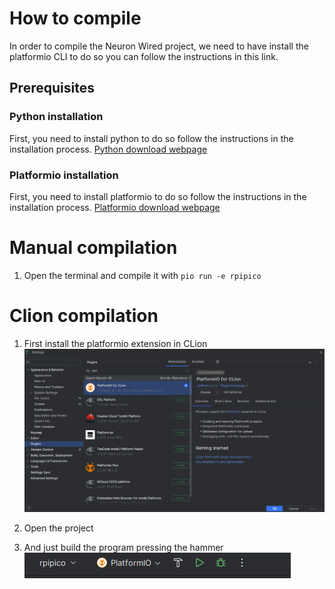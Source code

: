 # How to compile
In order to compile the Neuron Wired project, we need to have install the platformio CLI to do so you can follow the instructions in this link. 


## Prerequisites

### Python installation
First, you need to install python to do so follow the instructions in the installation process.
[Python download webpage](https://www.python.org/downloads/release/python-3115/)

### Platformio installation
First, you need to install platformio to do so follow the instructions in the installation process.
[Platformio download webpage](https://docs.platformio.org/en/latest/integration/ide/pioide.html)

# Manual compilation
1. Open the terminal and compile it with
`pio run -e rpipico`
# Clion compilation
1. First install the platformio extension in CLion
    ![img_1.png](imgs/Compile1.png)
2. Open the project

3. And just build the program pressing the hammer
    ![img_2.png](imgs/Compile2.png)
